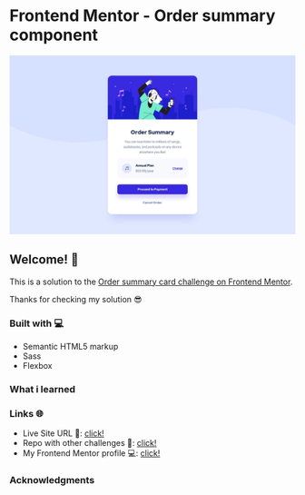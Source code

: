 # Frontend Mentor - Order summary component

![Design preview for the Order summary card coding challenge](./design/desktop-design.jpg)

## Welcome! 👋

This is a solution to the [Order summary card challenge on Frontend Mentor](https://www.frontendmentor.io/challenges/order-summary-component-QlPmajDUj).

Thanks for checking my solution 😎

### Built with 💻

- Semantic HTML5 markup
- Sass
- Flexbox

### What i learned

### Links 🌐

- Live Site URL 🔴: [click!](https://kacperkwinta.github.io/Order-summary-component/)
- Repo with other challenges 📁: [click!](https://github.com/kacperkwinta/Frontend-Mentor)
- My Frontend Mentor profile 💻: [click!](https://www.frontendmentor.io/profile/kacperkwinta)

### Acknowledgments
